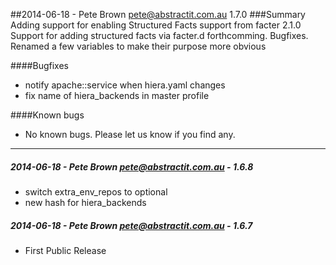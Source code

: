 ##2014-06-18 - Pete Brown <pete@abstractit.com.au> 1.7.0
###Summary
Adding support for enabling Structured Facts support from facter 2.1.0
Support for adding structured facts via facter.d forthcomming.
Bugfixes.
Renamed a few variables to make their purpose more obvious

####Bugfixes
- notify apache::service when hiera.yaml changes
- fix name of hiera_backends in master profile

####Known bugs
* No known bugs. Please let us know if you find any.

---
##### 2014-06-18 - Pete Brown <pete@abstractit.com.au> - 1.6.8

 * switch extra_env_repos to optional
 * new hash for hiera_backends

##### 2014-06-18 - Pete Brown <pete@abstractit.com.au> - 1.6.7

 * First Public Release
